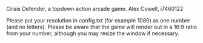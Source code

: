 Crisis Defender, a topdown action arcade game.
Alex Cowell, i7460122

Please put your resolution in config.txt (for example 1080) as one number (and no letters).
Please be aware that the game will render out in a 16:9 ratio from your number, although you may resize the window if necessary.
